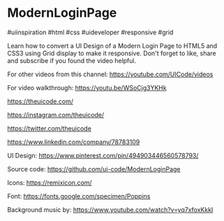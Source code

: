 # ModernLoginPage

#uiinspiration #html #css #uideveloper #responsive #grid 

Learn how to convert a UI Design of a Modern Login Page to HTML5 and CSS3 using Grid display to make it responsive. Don't forget to like, share and subscribe if you found the video helpful.

For other videos from this channel:
https://youtube.com/UICode/videos

For video walkthrough: 
https://youtu.be/WSoCjg3YKHk

https://theuicode.com/

https://instagram.com/theuicode/

https://twitter.com/theuicode

https://www.linkedin.com/company/78783109

UI Design: https://www.pinterest.com/pin/494903446560578793/

Source code: https://github.com/ui-code/ModernLoginPage

Icons:
https://remixicon.com/

Font:
https://fonts.google.com/specimen/Poppins

Background music by:
https://www.youtube.com/watch?v=yq7xfoxKkkI
